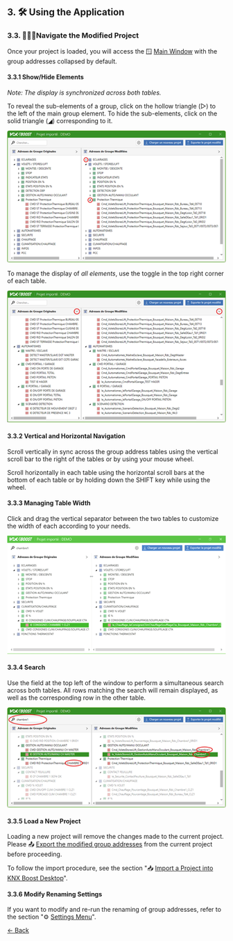 ﻿## 3. 🛠 Using the Application
### 3.3. 🚶‍♂️‍➡️Navigate the Modified Project

Once your project is loaded, you will access the 🪟 [Main Window](ApplicationOverview/mainwindow.md) with the group addresses collapsed by default.

#### 3.3.1 Show/Hide Elements
*Note: The display is synchronized across both tables.*

To reveal the sub-elements of a group, click on the hollow triangle (▷) to the left of the main group element.
To hide the sub-elements, click on the solid triangle (◢) corresponding to it.

![Display](pictures/Affichage.png)

To manage the display of *all elements*, use the toggle in the top right corner of each table.

![Toggle](pictures/Toggle.png)

#### 3.3.2 Vertical and Horizontal Navigation
Scroll vertically in sync across the group address tables using the vertical scroll bar to the right of the tables or by using your mouse wheel.

Scroll horizontally in each table using the horizontal scroll bars at the bottom of each table or by holding down the SHIFT key while using the wheel.

#### 3.3.3 Managing Table Width
Click and drag the vertical separator between the two tables to customize the width of each according to your needs.

![Width](pictures/Resize.gif)

#### 3.3.4 Search
Use the field at the top left of the window to perform a simultaneous search across both tables. All rows matching the search will remain displayed, as well as the corresponding row in the other table.

![Search](pictures/Search.png)

#### 3.3.5 Load a New Project
Loading a new project will remove the changes made to the current project. Please 📤 [Export the modified group addresses](UtilisationApplication/EN-export-modified-group-addresses.md) from the current project before proceeding.

To follow the import procedure, see the section "📥 [Import a Project into KNX Boost Desktop](UtilisationApplication/import-a-project-in-knx-boost-desktop.md)".

#### 3.3.6 Modify Renaming Settings
If you want to modify and re-run the renaming of group addresses, refer to the section "⚙️ [Settings Menu](ApplicationOverview/settingswindow.md)".

[← Back](../README-EN.md)
